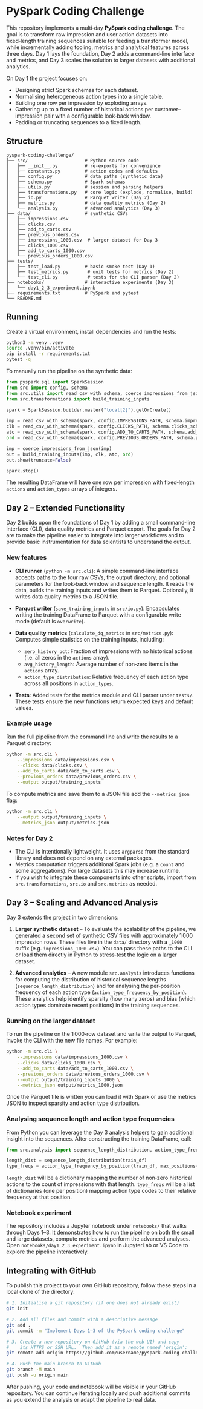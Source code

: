 # PySpark Coding Challenge

This repository implements a multi‑day **PySpark coding challenge**.  The
goal is to transform raw impression and user action datasets into
fixed‑length training sequences suitable for feeding a transformer
model, while incrementally adding tooling, metrics and analytical
features across three days.  Day 1 lays the foundation, Day 2 adds
a command‑line interface and metrics, and Day 3 scales the solution
to larger datasets with additional analytics.

On Day 1 the project focuses on:

* Designing strict Spark schemas for each dataset.
* Normalising heterogeneous action types into a single table.
* Building one row per impression by exploding arrays.
* Gathering up to a fixed number of historical actions per
  customer–impression pair with a configurable look‑back window.
* Padding or truncating sequences to a fixed length.

## Structure

```
pyspark-coding-challenge/
├── src/                     # Python source code
│   ├── __init__.py          # re‑exports for convenience
│   ├── constants.py         # action codes and defaults
│   ├── config.py            # data paths (synthetic data)
│   ├── schema.py            # Spark schemas
│   ├── utils.py             # session and parsing helpers
│   ├── transformations.py   # core logic (explode, normalise, build)
│   ├── io.py                # Parquet writer (Day 2)
│   ├── metrics.py           # data quality metrics (Day 2)
│   └── analysis.py          # advanced analytics (Day 3)
├── data/                    # synthetic CSVs
│   ├── impressions.csv
│   ├── clicks.csv
│   ├── add_to_carts.csv
│   ├── previous_orders.csv
│   ├── impressions_1000.csv  # larger dataset for Day 3
│   ├── clicks_1000.csv
│   ├── add_to_carts_1000.csv
│   └── previous_orders_1000.csv
├── tests/
│   ├── test_load.py         # basic smoke test (Day 1)
│   ├── test_metrics.py       # unit tests for metrics (Day 2)
│   └── test_cli.py           # tests for the CLI parser (Day 2)
├── notebooks/               # interactive experiments (Day 3)
│   └── day1_2_3_experiment.ipynb
├── requirements.txt         # PySpark and pytest
└── README.md
```

## Running

Create a virtual environment, install dependencies and run the tests:

```bash
python3 -m venv .venv
source .venv/bin/activate
pip install -r requirements.txt
pytest -q
```

To manually run the pipeline on the synthetic data:

```python
from pyspark.sql import SparkSession
from src import config, schema
from src.utils import read_csv_with_schema, coerce_impressions_from_json
from src.transformations import build_training_inputs

spark = SparkSession.builder.master("local[2]").getOrCreate()

imp = read_csv_with_schema(spark, config.IMPRESSIONS_PATH, schema.impressions_schema)
clk = read_csv_with_schema(spark, config.CLICKS_PATH, schema.clicks_schema)
atc = read_csv_with_schema(spark, config.ADD_TO_CARTS_PATH, schema.add_to_carts_schema)
ord = read_csv_with_schema(spark, config.PREVIOUS_ORDERS_PATH, schema.previous_orders_schema)

imp = coerce_impressions_from_json(imp)
out = build_training_inputs(imp, clk, atc, ord)
out.show(truncate=False)

spark.stop()
```

The resulting DataFrame will have one row per impression with
fixed‑length `actions` and `action_types` arrays of integers.

## Day 2 – Extended Functionality

Day 2 builds upon the foundations of Day 1 by adding a small
command‑line interface (CLI), data quality metrics and Parquet
export.  The goals for Day 2 are to make the pipeline easier to
integrate into larger workflows and to provide basic instrumentation
for data scientists to understand the output.

### New features

* **CLI runner** (`python -m src.cli`): A simple command‑line
  interface accepts paths to the four raw CSVs, the output
  directory, and optional parameters for the look‑back window and
  sequence length.  It reads the data, builds the training inputs
  and writes them to Parquet.  Optionally, it writes data quality
  metrics to a JSON file.

* **Parquet writer** (`save_training_inputs` in `src/io.py`):
  Encapsulates writing the training DataFrame to Parquet with a
  configurable write mode (default is `overwrite`).

* **Data quality metrics** (`calculate_dq_metrics` in
  `src/metrics.py`): Computes simple statistics on the
  training inputs, including:

  - `zero_history_pct`: Fraction of impressions with no historical
    actions (i.e. all zeros in the `actions` array).
  - `avg_history_length`: Average number of non‑zero items in the
    `actions` array.
  - `action_type_distribution`: Relative frequency of each action
    type across all positions in `action_types`.

* **Tests**: Added tests for the metrics module and CLI parser
  under `tests/`.  These tests ensure the new functions return
  expected keys and default values.

### Example usage

Run the full pipeline from the command line and write the results
to a Parquet directory:

```bash
python -m src.cli \
    --impressions data/impressions.csv \
    --clicks data/clicks.csv \
    --add_to_carts data/add_to_carts.csv \
    --previous_orders data/previous_orders.csv \
    --output output/training_inputs
```

To compute metrics and save them to a JSON file add the
`--metrics_json` flag:

```bash
python -m src.cli \
    --output output/training_inputs \
    --metrics_json output/metrics.json
```

### Notes for Day 2

* The CLI is intentionally lightweight.  It uses `argparse` from the
  standard library and does not depend on any external packages.
* Metrics computation triggers additional Spark jobs (e.g. a
  `count` and some aggregations).  For large datasets this may
  increase runtime.
* If you wish to integrate these components into other scripts,
  import from `src.transformations`, `src.io` and `src.metrics` as
  needed.

## Day 3 – Scaling and Advanced Analysis

Day 3 extends the project in two dimensions:

1. **Larger synthetic dataset** – To evaluate the scalability of the
   pipeline, we generated a second set of synthetic CSV files with
   approximately 1 000 impression rows.  These files live in the
   `data/` directory with a `_1000` suffix (e.g. `impressions_1000.csv`).
   You can pass these paths to the CLI or load them directly in
   Python to stress‑test the logic on a larger dataset.

2. **Advanced analytics** – A new module `src.analysis` introduces
   functions for computing the distribution of historical sequence
   lengths (`sequence_length_distribution`) and for analysing the
   per‑position frequency of each action type
   (`action_type_frequency_by_position`).  These analytics help
   identify sparsity (how many zeros) and bias (which action types
   dominate recent positions) in the training sequences.

### Running on the larger dataset

To run the pipeline on the 1 000‑row dataset and write the output to
Parquet, invoke the CLI with the new file names.  For example:

```bash
python -m src.cli \
    --impressions data/impressions_1000.csv \
    --clicks data/clicks_1000.csv \
    --add_to_carts data/add_to_carts_1000.csv \
    --previous_orders data/previous_orders_1000.csv \
    --output output/training_inputs_1000 \
    --metrics_json output/metrics_1000.json
```

Once the Parquet file is written you can load it with Spark or
use the metrics JSON to inspect sparsity and action type
distribution.

### Analysing sequence length and action type frequencies

From Python you can leverage the Day 3 analysis helpers to gain
additional insight into the sequences.  After constructing the
training DataFrame, call:

```python
from src.analysis import sequence_length_distribution, action_type_frequency_by_position

length_dist = sequence_length_distribution(train_df)
type_freqs = action_type_frequency_by_position(train_df, max_positions=5)
```

`length_dist` will be a dictionary mapping the number of non‑zero
historical actions to the count of impressions with that length.
`type_freqs` will be a list of dictionaries (one per position) mapping
action type codes to their relative frequency at that position.

### Notebook experiment

The repository includes a Jupyter notebook under `notebooks/` that
walks through Days 1–3.  It demonstrates how to run the pipeline on
both the small and large datasets, compute metrics and perform the
advanced analyses.  Open `notebooks/day1_2_3_experiment.ipynb` in
JupyterLab or VS Code to explore the pipeline interactively.

## Integrating with GitHub

To publish this project to your own GitHub repository, follow
these steps in a local clone of the directory:

```bash
# 1. Initialise a git repository (if one does not already exist)
git init

# 2. Add all files and commit with a descriptive message
git add .
git commit -m "Implement Days 1–3 of the PySpark coding challenge"

# 3. Create a new repository on GitHub (via the web UI) and copy
#    its HTTPS or SSH URL.  Then add it as a remote named 'origin':
git remote add origin https://github.com/username/pyspark-coding-challenge.git

# 4. Push the main branch to GitHub
git branch -M main
git push -u origin main
```

After pushing, your code and notebook will be visible in your
GitHub repository.  You can continue iterating locally and push
additional commits as you extend the analysis or adapt the
pipeline to real data.